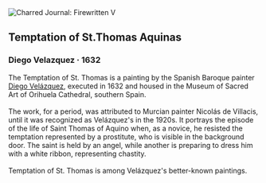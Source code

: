 <div class="artwork-of-the-day">
  <div class="container">
    <div class="img-wrapper">
      <img
        src="https://uploads0.wikiart.org/00340/images/diego-velazquez/temptation-of-st-thomas-aquinas.jpg!Large.jpg"
        alt="Charred Journal: Firewritten V" />
    </div>
    <div class="artwork-detail">
      <div class="artwork-origin"> 
        <h2 class="artwork-name">Temptation of St.Thomas Aquinas</h2>
        <h3 class="artist">
          Diego Velazquez
                    ·  1632
        </h3>
      </div>
      <p class="description">
        <span class="artwork-description-text ng-binding" ng-bind-html="viewModel.ArtworkOfTheDay.Description | unsafe">The Temptation of St. Thomas is a painting by the Spanish Baroque painter <a target="_blank" href="/en/diego-velazquez">Diego Velázquez</a>, executed in 1632 and housed in the Museum of Sacred Art of Orihuela Cathedral, southern Spain.
<br>
<br>The work, for a period, was attributed to Murcian painter Nicolás de Villacis, until it was recognized as Velázquez's in the 1920s. It portrays the episode of the life of Saint Thomas of Aquino when, as a novice, he resisted the temptation represented by a prostitute, who is visible in the background door. The saint is held by an angel, while another is preparing to dress him with a white ribbon, representing chastity.
<br>
<br>Temptation of St. Thomas is among Velázquez's better-known paintings.</span>
                        <div class="text-shadow-container" ng-show="showShadow" style=""></div>
      </p>
    </div>
  </div>

</div>
